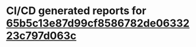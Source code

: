 # CI/CD generated reports for [65b5c13e87d99cf8586782de0633223c797d063c](https://github.com/hydephp/develop/commit/65b5c13e87d99cf8586782de0633223c797d063c)
